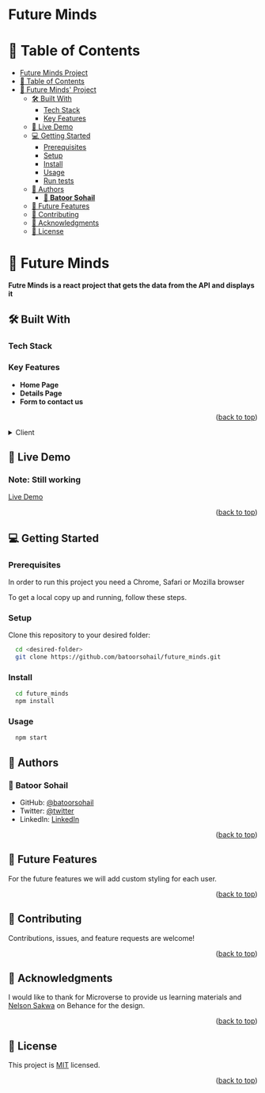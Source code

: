 <a name="readme-top"></a>

# Future Minds

# 📗 Table of Contents

- [Future Minds Project](#future-minds)
- [📗 Table of Contents](#-table-of-contents)
- [📖 Future Minds' Project ](#-future-minds-)
  - [🛠 Built With ](#-built-with-)
    - [Tech Stack ](#tech-stack-)
    - [Key Features ](#key-features-)
  - [🚀 Live Demo ](#-live-demo-)
  - [💻 Getting Started ](#-getting-started-)
    - [Prerequisites ](#prerequisites-)
    - [Setup ](#setup-)
    - [Install ](#install-)
    - [Usage ](#usage-)
    - [Run tests ](#run-tests-)
  - [👥 Authors ](#-authors-)
    - [👤 **Batoor Sohail**](#-batoor-sohail)
  - [🔭 Future Features ](#-future-features-)
  - [🤝 Contributing ](#-contributing-)
  - [🙏 Acknowledgments ](#-acknowledgments-)
  - [📝 License ](#-license-)

# 📖 Future Minds <a name="about-project"></a>

**Futre Minds is a react project that gets the data from the API and displays it**

## 🛠 Built With <a name="built-with"></a>

### Tech Stack <a name="tech-stack"></a>

### Key Features <a name="key-features"></a>

- **Home Page**
- **Details Page**
- **Form to contact us**

<p align="right">(<a href="#readme-top">back to top</a>)</p>

<details>
  <summary>Client</summary>
  <ul>
    <li>HTML</li>
    <li>CSS</li>
    <li>JS</li>
    <li>Git</li>
    <li>Jest</li>
    <li>React</li>
    <li>Redux</li>
    <li>Redux Toolkit</li>
  </ul>
</details>

## 🚀 Live Demo <a name="live-demo"></a>

### Note: Still working 
[Live Demo](future-minds.netlify.app/)

<p align="right">(<a href="#readme-top">back to top</a>)</p>

## 💻 Getting Started <a name="getting-started"></a>

### Prerequisites <a name="prerequisites"></a>

In order to run this project you need a Chrome, Safari or Mozilla browser

To get a local copy up and running, follow these steps.

### Setup

Clone this repository to your desired folder:

```sh
  cd <desired-folder>
  git clone https://github.com/batoorsohail/future_minds.git
```

### Install <a name="install"></a>

```sh
  cd future_minds
  npm install
```

### Usage <a name="usage"></a>

```sh
  npm start
```

## 👥 Authors <a name="authors"></a>

### 👤 **Batoor Sohail**

- GitHub: [@batoorsohail](https://github.com/batoorsohail)
- Twitter: [@twitter](https://twitter.com/sohailBatoor)
- LinkedIn: [LinkedIn](https://www.linkedin.com/in/sohail-batoor-52429b230/)

<p align="right">(<a href="#readme-top">back to top</a>)</p>

## 🔭 Future Features <a name="future-features"></a>

For the future features we will add custom styling for each user.

<p align="right">(<a href="#readme-top">back to top</a>)</p>

## 🤝 Contributing <a name="contributing"></a>

Contributions, issues, and feature requests are welcome!

<p align="right">(<a href="#readme-top">back to top</a>)</p>

## 🙏 Acknowledgments <a name="acknowledgements"></a>

I would like to thank for Microverse to provide us learning materials and [Nelson Sakwa](https://www.behance.net/gallery/31579789/Ballhead-App-(Free-PSDs)) on Behance for the design.

<p align="right">(<a href="#readme-top">back to top</a>)</p>

## 📝 License <a name="license"></a>

This project is [MIT](LICENSE) licensed.

<p align="right">(<a href="#readme-top">back to top</a>)</p>
